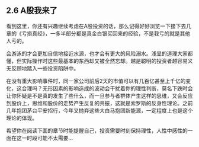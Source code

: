 ## 2.6 A股我来了
看到这里，你还有兴趣继续考虑在A股投资的话，那么记得好好浏览一下接下去几章的《亏损真经》，一多半部分都是真金白银买回来的经验，不是我亏的就是其他人亏的。

会游泳的才会更加自信地接近水源，也才会有更大的风险溺水。浅显的道理大家都懂，但实际操作时这些最基本的东西却又被全然忘却。越是聪明的投资者越容易义无反顾地踏入一些投资陷阱中。

在没有重大影响事件时，同一家公司前后2天的市值可以有几百亿甚至上千亿的变化，这合理吗？无形因素的影响造成的波动会干扰着你的理性判断，莫名下跌时会让你怀疑是不是真的发生了些什么，而一旦参与者群体产生这样的思维，又会反应到股价上，思维和股价的走势产生反复的共振，这就是索罗斯的反身性理论。之前几年抱团茅台平安招行，今年又抛弃这些大白马抱团新能源，一定程度上也是这个理论的体现。

希望你在阅读下面的章节时能提醒自己，投资需要时刻保持理性，人性中感性的一面在这一时段可能不太需要...

